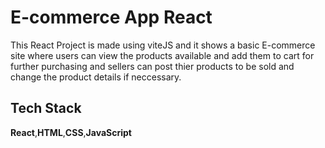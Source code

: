 # E-commerce App React

This React Project is made using viteJS and it shows a basic E-commerce site where users can view the products available and add them to cart for further purchasing and sellers can post thier products  to be sold and change  the product details if neccessary.

## Tech Stack
**React**,**HTML**,**CSS**,**JavaScript**
